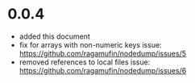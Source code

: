 # 0.0.4
- added this document
- fix for arrays with non-numeric keys issue: https://github.com/ragamufin/nodedump/issues/5
- removed references to local files issue: https://github.com/ragamufin/nodedump/issues/6
